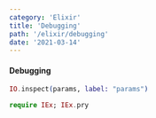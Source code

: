 ```yaml
---
category: 'Elixir'
title: 'Debugging'
path: '/elixir/debugging'
date: '2021-03-14'
---
```


#### Debugging

```elixir
IO.inspect(params, label: "params")

require IEx; IEx.pry
```
